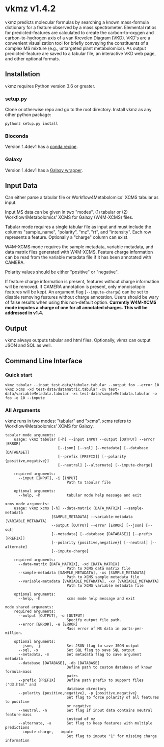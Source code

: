# vkmz v1.4.2

vkmz predicts molecular formulas by searching a known mass-formula dictionary
for a feature observed by a mass spectrometer. Elemental ratios for predicted-features
are calculated to create the carbon-to-oxygen and carbon-to-hydrogen axis of a
van Krevelen Diagram (VKD). VKD's are a convenient visualization tool for
briefly conveying the constituents of a complex MS mixture (e.g., untargeted
plant metabolomics). As output predicted-feature are saved to a tabular file,
an interactive VKD web page, and other optional formats.

## Installation

vkmz requires Python version 3.6 or greater.

### setup.py

Clone or otherwise repo and go to the root directory. Install vkmz as any other
python package:
```
python3 setup.py install
```

### Bioconda

Version 1.4dev1 has a [conda recipe](https://github.com/bioconda/bioconda-recipes/tree/master/recipes/vkmz).

### Galaxy

Version 1.4dev1 has a [Galaxy wrapper](https://toolshed.g2.bx.psu.edu/view/eslerm/vkmz/).

## Input Data

Can either parse a tabular file or Workflow4Metabolomics' XCMS tabular as input.

Input MS data can be given in two "modes", (1) tabular or (2) Workflow4Metabolomics'
XCMS for Galaxy (W4M-XCMS) files.

Tabular mode requires a single tabular file as input and  must include the columns
"sample_name", "polarity", "mz", "rt", and "intensity". Each row represents a 
feature. Optionally a "charge" column can exist.

W4M-XCMS mode requires the sample metadata, variable metadata, and data matrix
files generated with W4M-XCMS. Feature charge information can be read from the
variable metadata file if it has been annotated with CAMERA.

Polarity values should be either "positive" or "negative".

If feature charge information is present, features without charge information
will be removed. If CAMERA annotation is present, only monoisotopic features
will be kept. An argument flag (`--impute-charge`) can be set to disable removing
features without charge annotation. Users should be wary of false results when
using this non-default option. **Currently W4M-XCMS mode imputes a charge of one
for all annotated charges. This will be addressed in v1.4.**

## Output

vkmz always outputs tabular and html files. Optionally, vkmz can output JSON
and SQL as well.

## Command Line Interface

### Quick start

```
vkmz tabular --input test-data/tabular.tabular --output foo --error 10
vkmz xcms -xd test-data/datamatrix.tabular -xv test-data/variableMetadata.tabular -xs test-data/sampleMetadata.tabular -o foo -e 10 --impute
```

### All Arguments

vkmz runs in two modes: "tabular" and "xcms". xcms refers to Workflow4Metabolomics'
XCMS for Galaxy.

```
tabular mode arguments:
    usage: vkmz tabular [-h] --input INPUT --output [OUTPUT] --error [ERROR]
                        [--json] [--sql] [--metadata] [--database [DATABASE]]
                        [--prefix [PREFIX]] [--polarity {positive,negative}]
                        [--neutral] [--alternate] [--impute-charge]

    required arguments:
      --input [INPUT], -i [INPUT]
                            Path to tabular file

    optional arguments:
      --help, -h            tabular mode help message and exit

xcms mode arguments:
    usage: vkmz xcms [-h] --data-matrix [DATA_MATRIX] --sample-metadata
                     [SAMPLE_METADATA] --variable-metadata [VARIABLE_METADATA]
                     --output [OUTPUT] --error [ERROR] [--json] [--sql]
                     [--metadata] [--database [DATABASE]] [--prefix [PREFIX]]
                     [--polarity {positive,negative}] [--neutral] [--alternate]
                     [--impute-charge]

    required arguments:
      --data-matrix [DATA_MATRIX], -xd [DATA_MATRIX]
                            Path to XCMS data matrix file
      --sample-metadata [SAMPLE_METADATA], -xs [SAMPLE_METADATA]
                            Path to XCMS sample metadata file
      --variable-metadata [VARIABLE_METADATA], -xv [VARIABLE_METADATA]
                            Path to XCMS variable metadata file

    optional arguments:
      --help, -h            xcms mode help message and exit

mode shared arguments:
    required arguments:
      --output [OUTPUT], -o [OUTPUT]
                            Specify output file path.
      --error [ERROR], -e [ERROR]
                            Mass error of MS data in parts-per-million.

    optional arguments:
      --json, -j            Set JSON flag to save JSON output
      --sql, -s             Set SQL flag to save SQL output
      --metadata, -m        Set metadata flag to save argument metadata
      --database [DATABASE], -db [DATABASE]
                            Define path to custom database of known formula-mass
                            pairs
      --prefix [PREFIX]     Define path prefix to support files ("d3.html" and
                            database directory
      --polarity {positive,negative}, -p {positive,negative}
                            Set flag to force polarity of all features to positive
                            or negative
      --neutral, -n         Set flag if input data contains neutral feature mass
                            instead of mz
      --alternate, -a       Set flag to keep features with multiple predictions
      --impute-charge, --impute
                            Set flag to impute "1" for missing charge information
```
